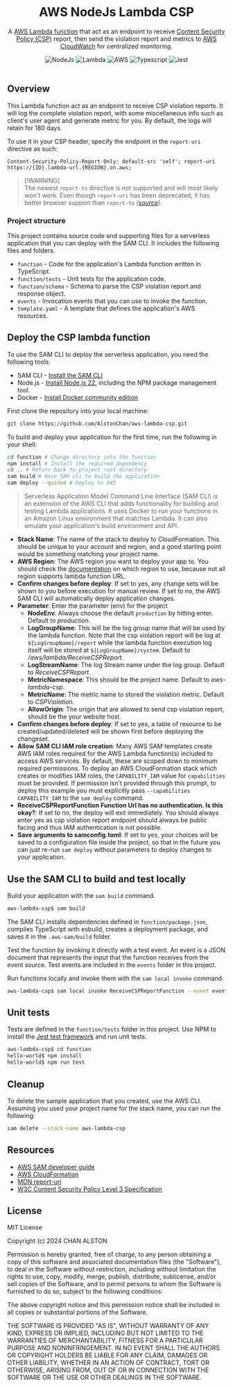 <h1 align="center">AWS NodeJs Lambda CSP</h1>
<p align="center">
  A <a href="https://aws.amazon.com/lambda/">AWS Lambda function</a> that act as an endpoint to receive <a href="https://www.w3.org/TR/CSP3/">Content Security Policy (CSP)</a> report, then send the violation report and metrics to <a href="https://aws.amazon.com/cloudwatch/"/>AWS CloudWatch</a> for centralized monitoring.
</p>
<p align="center">
  <img src="https://img.shields.io/badge/Node.js-43853D?style=for-the-badge&logo=node.js&logoColor=white" alt="NodeJs">
  <img src="https://img.shields.io/badge/Lambda-ff9900?style=for-the-badge&logo=awslambda&logoColor=white" alt="Lambda">
  <img src="https://img.shields.io/badge/Amazon_AWS-232F3E?style=for-the-badge&logo=amazonwebservices&logoColor=white" alt="AWS">
  <img src="https://img.shields.io/badge/TypeScript-007ACC?style=for-the-badge&logo=typescript&logoColor=white" alt="Typescript">
  <img src="https://img.shields.io/badge/Jest-323330?style=for-the-badge&logo=Jest&logoColor=white" alt="Jest">
  <br />
  <br />
</p>

## Overview

This Lambda function act as an endpoint to receive CSP violation reports. It will log the complete violation report, with some miscellaneous info such as client's user agent and generate metric for you. By default, the logs will retain for 180 days.

To use it in your CSP header, specify the endpoint in the `report-uri` directive as such:

```text
Content-Security-Policy-Report-Only: default-src 'self'; report-uri https://{ID}.lambda-url.{REGION}.on.aws;
```

> \[!WARNING]\
> The newest `report-to` directive is not supported and will most likely won't work. Even though `report-uri` has been deprecated, it has better browser support than `report-to` _([source](https://caniuse.com/?search=report-to))_.

### Project structure

This project contains source code and supporting files for a serverless application that you can deploy with the SAM CLI. It includes the following files and folders.

- `function` - Code for the application's Lambda function written in TypeScript.
- `function/tests` - Unit tests for the application code.
- `function/schema` - Schema to parse the CSP violation report and response object.
- `events` - Invocation events that you can use to invoke the function.
- `template.yaml` - A template that defines the application's AWS resources.

## Deploy the CSP lambda function

To use the SAM CLI to deploy the serverless application, you need the following tools.

- SAM CLI - [Install the SAM CLI](https://docs.aws.amazon.com/serverless-application-model/latest/developerguide/serverless-sam-cli-install.html)
- Node.js - [Install Node.js 22](https://nodejs.org/en/), including the NPM package management tool.
- Docker - [Install Docker community edition](https://docs.docker.com/engine/install/)

First clone the repository into your local machine:

```bash
git clone https://github.com/AlstonChan/aws-lambda-csp.git
```

To build and deploy your application for the first time, run the following in your shell:

```bash
cd function # Change directory into the function
npm install # Install the required dependency
cd .. # Return back to project root directory
sam build # Have SAM cli to build the application
sam deploy --guided # Deploy to AWS
```

> Serverless Application Model Command Line Interface (SAM CLI) is an extension of the AWS CLI that adds functionality for building and testing Lambda applications. It uses Docker to run your functions in an Amazon Linux environment that matches Lambda. It can also emulate your application's build environment and API.

- **Stack Name**: The name of the stack to deploy to CloudFormation. This should be unique to your account and region, and a good starting point would be something matching your project name.
- **AWS Region**: The AWS region you want to deploy your app to. You should check the [documentation](https://docs.aws.amazon.com/lambda/latest/dg/urls-configuration.html) on which region to use, because not all region supports lambda function URL.
- **Confirm changes before deploy**: If set to yes, any change sets will be shown to you before execution for manual review. If set to no, the AWS SAM CLI will automatically deploy application changes.
- **Parameter**: Enter the parameter (env) for the project
  - **NodeEnv**: Always choose the default `production` by hitting enter. Default to _production_.
  - **LogGroupName**: This will be the log group name that will be used by the lambda function. Note that the csp violation report will be log at `${LogGroupName}/report` while the lambda function execution log itself will be stored at `${LogGroupName}/system`. Default to _/aws/lambda/ReceiveCSPReport_.
  - **LogStreamName**: The log Stream name under the log group. Default to _ReceiveCSPReport_.
  - **MetricNamespace**: This should be the project name. Default to _aws-lambda-csp_.
  - **MetricName**: The metric name to stored the violation metric. Default to _CSPViolation_.
  - **AllowOrigin**: The origin that are allowed to send csp violation report, should be the your website host.
- **Confirm changes before deploy**: If set to yes, a table of resource to be created/updated/deleted will be shown first before deploying the changeset.
- **Allow SAM CLI IAM role creation**: Many AWS SAM templates create AWS IAM roles required for the AWS Lambda function(s) included to access AWS services. By default, these are scoped down to minimum required permissions. To deploy an AWS CloudFormation stack which creates or modifies IAM roles, the `CAPABILITY_IAM` value for `capabilities` must be provided. If permission isn't provided through this prompt, to deploy this example you must explicitly pass `--capabilities CAPABILITY_IAM` to the `sam deploy` command.
- **ReceiveCSPReportFunction Function Url has no authentication. Is this okay?**: If set to no, the deploy will exit immediately. You should always enter yes as csp violation report endpoint should always be public facing and thus IAM authentication is not possible.
- **Save arguments to samconfig.toml**: If set to yes, your choices will be saved to a configuration file inside the project, so that in the future you can just re-run `sam deploy` without parameters to deploy changes to your application.

## Use the SAM CLI to build and test locally

Build your application with the `sam build` command.

```bash
aws-lambda-csp$ sam build
```

The SAM CLI installs dependencies defined in `function/package.json`, compiles TypeScript with esbuild, creates a deployment package, and saves it in the `.aws-sam/build` folder.

Test the function by invoking it directly with a test event. An event is a JSON document that represents the input that the function receives from the event source. Test events are included in the `events` folder in this project.

Run functions locally and invoke them with the `sam local invoke` command.

```bash
aws-lambda-csp$ sam local invoke ReceiveCSPReportFunction --event events/report-uri-base64.json
```

## Unit tests

Tests are defined in the `function/tests` folder in this project. Use NPM to install the [Jest test framework](https://jestjs.io/) and run unit tests.

```bash
aws-lambda-csp$ cd function
hello-world$ npm install
hello-world$ npm run test
```

## Cleanup

To delete the sample application that you created, use the AWS CLI. Assuming you used your project name for the stack name, you can run the following:

```bash
sam delete --stack-name aws-lambda-csp
```

## Resources

- [AWS SAM developer guide](https://docs.aws.amazon.com/serverless-application-model/latest/developerguide/what-is-sam.html)
- [AWS CloudFormation](https://docs.aws.amazon.com/AWSCloudFormation/latest/UserGuide)
- [MDN report-uri](https://developer.mozilla.org/en-US/docs/Web/HTTP/Headers/Content-Security-Policy/report-uri)
- [W3C Content Security Policy Level 3 Specification](https://www.w3.org/TR/CSP3/)

## License

MIT License

Copyright (c) 2024 CHAN ALSTON

Permission is hereby granted, free of charge, to any person obtaining a copy
of this software and associated documentation files (the "Software"), to deal
in the Software without restriction, including without limitation the rights
to use, copy, modify, merge, publish, distribute, sublicense, and/or sell
copies of the Software, and to permit persons to whom the Software is
furnished to do so, subject to the following conditions:

The above copyright notice and this permission notice shall be included in all
copies or substantial portions of the Software.

THE SOFTWARE IS PROVIDED "AS IS", WITHOUT WARRANTY OF ANY KIND, EXPRESS OR
IMPLIED, INCLUDING BUT NOT LIMITED TO THE WARRANTIES OF MERCHANTABILITY,
FITNESS FOR A PARTICULAR PURPOSE AND NONINFRINGEMENT. IN NO EVENT SHALL THE
AUTHORS OR COPYRIGHT HOLDERS BE LIABLE FOR ANY CLAIM, DAMAGES OR OTHER
LIABILITY, WHETHER IN AN ACTION OF CONTRACT, TORT OR OTHERWISE, ARISING FROM,
OUT OF OR IN CONNECTION WITH THE SOFTWARE OR THE USE OR OTHER DEALINGS IN THE
SOFTWARE.
